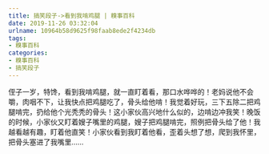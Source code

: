 ```yaml
---
title: 搞笑段子->看到我啃鸡腿 | 糗事百科
date: 2019-11-26 03:32:04
urlname: 10964b58d9625f98faab8ede2f4234db
tags: 
- 糗事百科
categories:
- 糗事百科
- 搞笑段子
---
```

侄子一岁，特馋，看到我啃鸡腿，就一直盯着看，那口水哗哗的！老妈说他不会嚼，肉咽不下，让我快点把鸡腿吃了，骨头给他啃！我觉着好玩，三下五除二把鸡腿啃完，扔给他个光秃秃的骨头！这小家伙高兴地什么似的，边啃边冲我笑！晚饭的时候，小家伙又盯着嫂子嘴里的鸡腿，嫂子把鸡腿啃完，照例把骨头给了他！我越看越有趣，盯着他直笑！小家伙看到我盯着他看，歪着头想了想，爬到我怀里，把骨头塞进了我嘴里……


